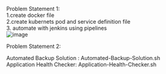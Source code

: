 Problem Statement 1: <br>
1.create docker file <br>
2.create kubernets pod and service definition file <br>
3. automate with jenkins using pipelines <br>
![image](https://github.com/Vishalsoni2017/wisecow/assets/76658874/331f409a-0ae7-4a93-ab17-c9aad23bb335)



Problem Statement 2: <br>

Automated Backup Solution : Automated-Backup-Solution.sh <br>
Application Health Checker: Application-Health-Checker.sh <br>

